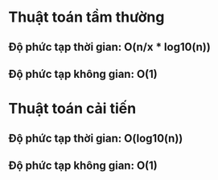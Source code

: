 # Thuật toán tầm thường
## Độ phức tạp thời gian: O(n/x * log10(n))
## Độ phức tạp không gian: O(1)

# Thuật toán cải tiến
## Độ phức tạp thời gian: O(log10(n))
## Độ phức tạp không gian: O(1)
